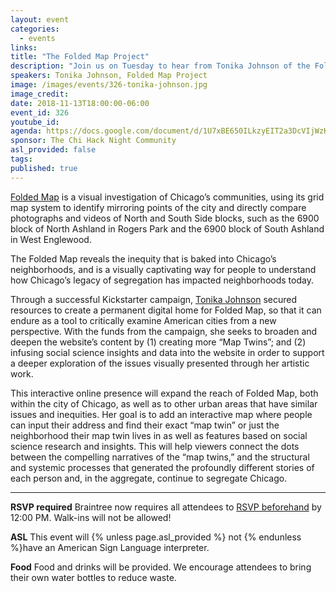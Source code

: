 ```yaml
---
layout: event
categories:
  - events
links:
title: "The Folded Map Project"
description: "Join us on Tuesday to hear from Tonika Johnson of the Folded Map Project, a visual investigation of Chicago’s communities that uses Chicago's grid map system to identify mirroring points of the city and directly compare photographs and videos of North and South Side blocks. Don't forget to RSVP by 12 pm!"
speakers: Tonika Johnson, Folded Map Project
image: /images/events/326-tonika-johnson.jpg
image_credit:
date: 2018-11-13T18:00:00-06:00
event_id: 326
youtube_id:
agenda: https://docs.google.com/document/d/1U7xBE650ILkzyEIT2a3DcVIjWzKb8xyJ4fp0objEZxY/edit?usp=sharing
sponsor: The Chi Hack Night Community
asl_provided: false
tags:
published: true
---
```


[Folded Map](https://www.kickstarter.com/projects/tonikaj/folded-map) is a visual investigation of Chicago’s communities, using its grid map system to identify mirroring points of the city and directly compare photographs and videos of North and South Side blocks, such as the 6900 block of North Ashland in Rogers Park and the 6900 block of South Ashland in West Englewood.

The Folded Map reveals the inequity that is baked into Chicago’s neighborhoods, and is a visually captivating way for people to understand how Chicago’s legacy of segregation has impacted neighborhoods today.

Through a successful Kickstarter campaign, [Tonika Johnson](https://www.tonijphotography.com/projects/6836945) secured resources to create a permanent digital home for Folded Map, so that it can endure as a tool to critically examine American cities from a new perspective. With the funds from the campaign, she seeks to broaden and deepen the website’s content by (1) creating more “Map Twins”; and (2) infusing social science insights and data into the website in order to support a deeper exploration of the issues visually presented through her artistic work.

This interactive online presence will expand the reach of Folded Map, both within the city of Chicago, as well as to other urban areas that have similar issues and inequities. Her goal is to add an interactive map where people can input their address and find their exact “map twin” or just the neighborhood their map twin lives in as well as features based on social science research and insights. This will help viewers connect the dots between the compelling narratives of the “map twins,” and the structural and systemic processes that generated the profoundly different stories of each person and, in the aggregate, continue to segregate Chicago.

---

**RSVP required** Braintree now requires all attendees to [RSVP beforehand](https://www.eventbrite.com/e/chi-hack-night-registration-41703945624) by 12:00 PM. Walk-ins will not be allowed!

**ASL** This event will {% unless page.asl_provided %} not {% endunless %}have an American Sign Language interpreter.

**Food** Food and drinks will be provided. We encourage attendees to bring their own water bottles to reduce waste.
